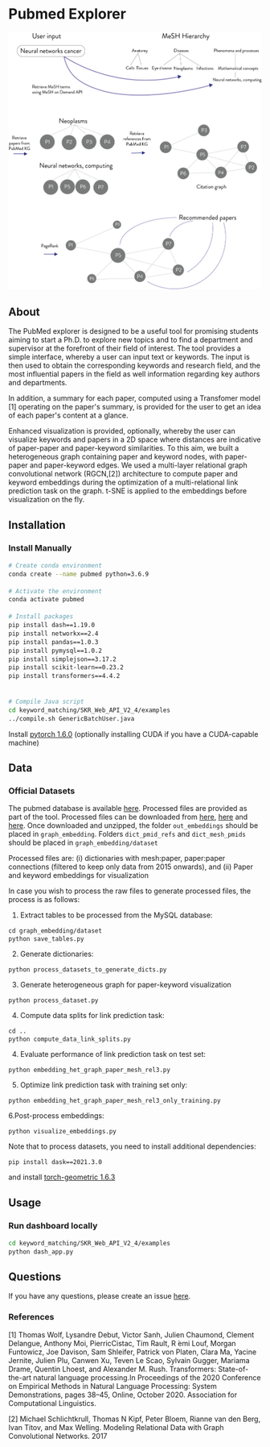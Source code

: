 
# Pubmed Explorer

![cover](workflow_figure.png)

## About
The PubMed explorer is designed to be a useful tool for promising students aiming to start a Ph.D. to explore new topics and to find a department and supervisor at the forefront of their field of interest. The tool provides a simple interface, whereby a user can input text or keywords. The input is then used to obtain the corresponding keywords and research field, and the most influential papers in the field as well information regarding 
key authors and departments. 

In addition, a summary for each paper, computed using a Transfomer model [1] operating on the paper's summary, is provided for the user to get an idea of each paper's content at a glance.

Enhanced visualization is provided, optionally, whereby the user can visualize keywords and papers in a 2D space where distances are indicative of paper-paper and paper-keyword similarities. To this aim, we built a heterogeneous graph containing paper and keyword nodes, with paper-paper and paper-keyword edges. We used a multi-layer relational graph convolutional network (RGCN,[2]) architecture to compute paper and keyword embeddings during the optimization of a multi-relational link prediction task on the graph. t-SNE is applied to the embeddings before visualization on the fly. 

## Installation

### Install Manually

```bash
# Create conda environment
conda create --name pubmed python=3.6.9

# Activate the environment
conda activate pubmed

# Install packages
pip install dash==1.19.0
pip install networkx==2.4
pip install pandas==1.0.3
pip install pymysql==1.0.2
pip install simplejson==3.17.2
pip install scikit-learn==0.23.2
pip install transformers==4.4.2


# Compile Java script
cd keyword_matching/SKR_Web_API_V2_4/examples
../compile.sh GenericBatchUser.java
```

Install [pytorch 1.6.0](https://pytorch.org/get-started/previous-versions/) (optionally installing CUDA if you have a CUDA-capable machine)

## Data

### Official Datasets

The pubmed database is available [here](http://er.tacc.utexas.edu/datasets/ped).
Processed files are provided as part of the tool.
Processed files can be downloaded from [here](https://pubmed-explorer-dataset.s3.eu-west-2.amazonaws.com/dict_mesh_pmids.tar.gz), [here](https://pubmed-explorer-dataset.s3.eu-west-2.amazonaws.com/dict_pmid_refs.tar.gz) and [here](https://pubmed-explorer-dataset.s3.eu-west-2.amazonaws.com/out_embeddings.tar.gz). Once downloaded and unzipped, the folder ```out_embeddings``` should be placed in ```graph_embedding```. Folders ```dict_pmid_refs``` and ```dict_mesh_pmids``` should be placed in ```graph_embedding/dataset```


Processed files are: (i) dictionaries with mesh:paper, paper:paper connections (filtered to keep only data from 2015 onwards), and (ii) Paper and keyword embeddings for visualization

In case you wish to process the raw files to generate processed files, the process is as follows:
1. Extract tables to be processed from the MySQL database:

```
cd graph_embedding/dataset
python save_tables.py
```

2. Generate dictionaries:

```
python process_datasets_to_generate_dicts.py
```

3. Generate heterogeneous graph for paper-keyword visualization

```
python process_dataset.py
```

4. Compute data splits for link prediction task:

```
cd ..
python compute_data_link_splits.py
```

4. Evaluate performance of link prediction task on test set:

```
python embedding_het_graph_paper_mesh_rel3.py
```

5. Optimize link prediction task with training set only:

```
python embedding_het_graph_paper_mesh_rel3_only_training.py
```

6.Post-process embeddings:

```
python visualize_embeddings.py
```

Note that to process datasets, you need to install additional dependencies:

```
pip install dask==2021.3.0
```
and install [torch-geometric 1.6.3](https://pytorch-geometric.readthedocs.io/en/1.6.3/notes/installation.html)



## Usage

### Run dashboard locally

```bash
cd keyword_matching/SKR_Web_API_V2_4/examples
python dash_app.py
```



## Questions

If you have any questions, please create an issue [here](https://github.com/ggonzalezp/pubmedkg_recommender/issues/new).

### References 
[1] Thomas Wolf, Lysandre Debut, Victor Sanh, Julien Chaumond, Clement Delangue, Anthony Moi, PierricCistac, Tim  Rault, R ́emi Louf, Morgan Funtowicz, Joe  Davison, Sam Shleifer, Patrick von Platen, Clara Ma, Yacine Jernite, Julien Plu, Canwen Xu, Teven Le Scao, Sylvain Gugger, Mariama Drame, Quentin Lhoest, and Alexander M. Rush. Transformers: State-of-the-art natural language processing.In Proceedings of the 2020 Conference on Empirical Methods in Natural Language Processing: System Demonstrations, pages 38–45, Online, October 2020. Association for Computational Linguistics.

[2] Michael Schlichtkrull, Thomas N Kipf, Peter Bloem, Rianne van den Berg, Ivan Titov, and Max Welling. Modeling Relational Data with Graph Convolutional Networks. 2017
